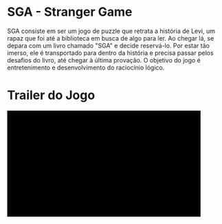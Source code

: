 # SGA - Stranger Game 
SGA consiste em ser um jogo de puzzle que retrata a história de Levi, um rapaz que foi até a biblioteca em busca de algo para ler. Ao chegar lá, se depara com um livro chamado "SGA" e decide reservá-lo. Por estar tão imerso, ele é transportado para dentro da história e precisa passar pelos desafios do livro, até chegar à última provação. O objetivo do jogo é entretenimento e desenvolvimento do raciocínio lógico.

# Trailer do Jogo
<img width="450" src= "https://github.com/anaxambra22/anaxambra22/blob/main/README/Trailer.gif" >
